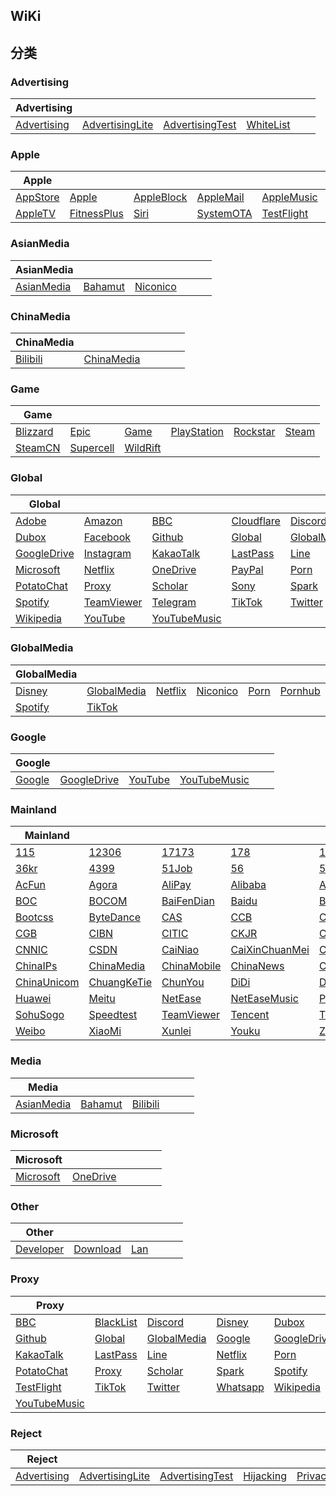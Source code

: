 ## WiKi

## 分类

### Advertising
| Advertising |  |  |  |  |  |
| ---- | ---- | ---- | ---- | ---- | ---- |
|[Advertising](https://github.com/blackmatrix7/ios_rule_script/tree/master/rule/Clash/Advertising) |[AdvertisingLite](https://github.com/blackmatrix7/ios_rule_script/tree/master/rule/Clash/AdvertisingLite) |[AdvertisingTest](https://github.com/blackmatrix7/ios_rule_script/tree/master/rule/Clash/AdvertisingTest) |[WhiteList](https://github.com/blackmatrix7/ios_rule_script/tree/master/rule/Clash/WhiteList) |||


### Apple
| Apple |  |  |  |  |  |
| ---- | ---- | ---- | ---- | ---- | ---- |
|[AppStore](https://github.com/blackmatrix7/ios_rule_script/tree/master/rule/Clash/AppStore) |[Apple](https://github.com/blackmatrix7/ios_rule_script/tree/master/rule/Clash/Apple) |[AppleBlock](https://github.com/blackmatrix7/ios_rule_script/tree/master/rule/Clash/AppleBlock) |[AppleMail](https://github.com/blackmatrix7/ios_rule_script/tree/master/rule/Clash/AppleMail) |[AppleMusic](https://github.com/blackmatrix7/ios_rule_script/tree/master/rule/Clash/AppleMusic) |[AppleNews](https://github.com/blackmatrix7/ios_rule_script/tree/master/rule/Clash/AppleNews) |
|[AppleTV](https://github.com/blackmatrix7/ios_rule_script/tree/master/rule/Clash/AppleTV) |[FitnessPlus](https://github.com/blackmatrix7/ios_rule_script/tree/master/rule/Clash/FitnessPlus) |[Siri](https://github.com/blackmatrix7/ios_rule_script/tree/master/rule/Clash/Siri) |[SystemOTA](https://github.com/blackmatrix7/ios_rule_script/tree/master/rule/Clash/SystemOTA) |[TestFlight](https://github.com/blackmatrix7/ios_rule_script/tree/master/rule/Clash/TestFlight) |[iCloud](https://github.com/blackmatrix7/ios_rule_script/tree/master/rule/Clash/iCloud) |


### AsianMedia
| AsianMedia |  |  |  |  |  |
| ---- | ---- | ---- | ---- | ---- | ---- |
|[AsianMedia](https://github.com/blackmatrix7/ios_rule_script/tree/master/rule/Clash/AsianMedia) |[Bahamut](https://github.com/blackmatrix7/ios_rule_script/tree/master/rule/Clash/Bahamut) |[Niconico](https://github.com/blackmatrix7/ios_rule_script/tree/master/rule/Clash/Niconico) ||||


### ChinaMedia
| ChinaMedia |  |  |  |  |  |
| ---- | ---- | ---- | ---- | ---- | ---- |
|[Bilibili](https://github.com/blackmatrix7/ios_rule_script/tree/master/rule/Clash/Bilibili) |[ChinaMedia](https://github.com/blackmatrix7/ios_rule_script/tree/master/rule/Clash/ChinaMedia) |||||


### Game
| Game |  |  |  |  |  |
| ---- | ---- | ---- | ---- | ---- | ---- |
|[Blizzard](https://github.com/blackmatrix7/ios_rule_script/tree/master/rule/Clash/Blizzard) |[Epic](https://github.com/blackmatrix7/ios_rule_script/tree/master/rule/Clash/Epic) |[Game](https://github.com/blackmatrix7/ios_rule_script/tree/master/rule/Clash/Game) |[PlayStation](https://github.com/blackmatrix7/ios_rule_script/tree/master/rule/Clash/PlayStation) |[Rockstar](https://github.com/blackmatrix7/ios_rule_script/tree/master/rule/Clash/Rockstar) |[Steam](https://github.com/blackmatrix7/ios_rule_script/tree/master/rule/Clash/Steam) |
|[SteamCN](https://github.com/blackmatrix7/ios_rule_script/tree/master/rule/Clash/SteamCN) |[Supercell](https://github.com/blackmatrix7/ios_rule_script/tree/master/rule/Clash/Supercell) |[WildRift](https://github.com/blackmatrix7/ios_rule_script/tree/master/rule/Clash/WildRift) ||||


### Global
| Global |  |  |  |  |  |
| ---- | ---- | ---- | ---- | ---- | ---- |
|[Adobe](https://github.com/blackmatrix7/ios_rule_script/tree/master/rule/Clash/Adobe) |[Amazon](https://github.com/blackmatrix7/ios_rule_script/tree/master/rule/Clash/Amazon) |[BBC](https://github.com/blackmatrix7/ios_rule_script/tree/master/rule/Clash/BBC) |[Cloudflare](https://github.com/blackmatrix7/ios_rule_script/tree/master/rule/Clash/Cloudflare) |[Discord](https://github.com/blackmatrix7/ios_rule_script/tree/master/rule/Clash/Discord) |[Disney](https://github.com/blackmatrix7/ios_rule_script/tree/master/rule/Clash/Disney) |
|[Dubox](https://github.com/blackmatrix7/ios_rule_script/tree/master/rule/Clash/Dubox) |[Facebook](https://github.com/blackmatrix7/ios_rule_script/tree/master/rule/Clash/Facebook) |[Github](https://github.com/blackmatrix7/ios_rule_script/tree/master/rule/Clash/Github) |[Global](https://github.com/blackmatrix7/ios_rule_script/tree/master/rule/Clash/Global) |[GlobalMedia](https://github.com/blackmatrix7/ios_rule_script/tree/master/rule/Clash/GlobalMedia) |[Google](https://github.com/blackmatrix7/ios_rule_script/tree/master/rule/Clash/Google) |
|[GoogleDrive](https://github.com/blackmatrix7/ios_rule_script/tree/master/rule/Clash/GoogleDrive) |[Instagram](https://github.com/blackmatrix7/ios_rule_script/tree/master/rule/Clash/Instagram) |[KakaoTalk](https://github.com/blackmatrix7/ios_rule_script/tree/master/rule/Clash/KakaoTalk) |[LastPass](https://github.com/blackmatrix7/ios_rule_script/tree/master/rule/Clash/LastPass) |[Line](https://github.com/blackmatrix7/ios_rule_script/tree/master/rule/Clash/Line) |[Mail](https://github.com/blackmatrix7/ios_rule_script/tree/master/rule/Clash/Mail) |
|[Microsoft](https://github.com/blackmatrix7/ios_rule_script/tree/master/rule/Clash/Microsoft) |[Netflix](https://github.com/blackmatrix7/ios_rule_script/tree/master/rule/Clash/Netflix) |[OneDrive](https://github.com/blackmatrix7/ios_rule_script/tree/master/rule/Clash/OneDrive) |[PayPal](https://github.com/blackmatrix7/ios_rule_script/tree/master/rule/Clash/PayPal) |[Porn](https://github.com/blackmatrix7/ios_rule_script/tree/master/rule/Clash/Porn) |[Pornhub](https://github.com/blackmatrix7/ios_rule_script/tree/master/rule/Clash/Pornhub) |
|[PotatoChat](https://github.com/blackmatrix7/ios_rule_script/tree/master/rule/Clash/PotatoChat) |[Proxy](https://github.com/blackmatrix7/ios_rule_script/tree/master/rule/Clash/Proxy) |[Scholar](https://github.com/blackmatrix7/ios_rule_script/tree/master/rule/Clash/Scholar) |[Sony](https://github.com/blackmatrix7/ios_rule_script/tree/master/rule/Clash/Sony) |[Spark](https://github.com/blackmatrix7/ios_rule_script/tree/master/rule/Clash/Spark) |[Speedtest](https://github.com/blackmatrix7/ios_rule_script/tree/master/rule/Clash/Speedtest) |
|[Spotify](https://github.com/blackmatrix7/ios_rule_script/tree/master/rule/Clash/Spotify) |[TeamViewer](https://github.com/blackmatrix7/ios_rule_script/tree/master/rule/Clash/TeamViewer) |[Telegram](https://github.com/blackmatrix7/ios_rule_script/tree/master/rule/Clash/Telegram) |[TikTok](https://github.com/blackmatrix7/ios_rule_script/tree/master/rule/Clash/TikTok) |[Twitter](https://github.com/blackmatrix7/ios_rule_script/tree/master/rule/Clash/Twitter) |[Whatsapp](https://github.com/blackmatrix7/ios_rule_script/tree/master/rule/Clash/Whatsapp) |
|[Wikipedia](https://github.com/blackmatrix7/ios_rule_script/tree/master/rule/Clash/Wikipedia) |[YouTube](https://github.com/blackmatrix7/ios_rule_script/tree/master/rule/Clash/YouTube) |[YouTubeMusic](https://github.com/blackmatrix7/ios_rule_script/tree/master/rule/Clash/YouTubeMusic) ||||


### GlobalMedia
| GlobalMedia |  |  |  |  |  |
| ---- | ---- | ---- | ---- | ---- | ---- |
|[Disney](https://github.com/blackmatrix7/ios_rule_script/tree/master/rule/Clash/Disney) |[GlobalMedia](https://github.com/blackmatrix7/ios_rule_script/tree/master/rule/Clash/GlobalMedia) |[Netflix](https://github.com/blackmatrix7/ios_rule_script/tree/master/rule/Clash/Netflix) |[Niconico](https://github.com/blackmatrix7/ios_rule_script/tree/master/rule/Clash/Niconico) |[Porn](https://github.com/blackmatrix7/ios_rule_script/tree/master/rule/Clash/Porn) |[Pornhub](https://github.com/blackmatrix7/ios_rule_script/tree/master/rule/Clash/Pornhub) |
|[Spotify](https://github.com/blackmatrix7/ios_rule_script/tree/master/rule/Clash/Spotify) |[TikTok](https://github.com/blackmatrix7/ios_rule_script/tree/master/rule/Clash/TikTok) |||||


### Google
| Google |  |  |  |  |  |
| ---- | ---- | ---- | ---- | ---- | ---- |
|[Google](https://github.com/blackmatrix7/ios_rule_script/tree/master/rule/Clash/Google) |[GoogleDrive](https://github.com/blackmatrix7/ios_rule_script/tree/master/rule/Clash/GoogleDrive) |[YouTube](https://github.com/blackmatrix7/ios_rule_script/tree/master/rule/Clash/YouTube) |[YouTubeMusic](https://github.com/blackmatrix7/ios_rule_script/tree/master/rule/Clash/YouTubeMusic) |||


### Mainland
| Mainland |  |  |  |  |  |
| ---- | ---- | ---- | ---- | ---- | ---- |
|[115](https://github.com/blackmatrix7/ios_rule_script/tree/master/rule/Clash/115) |[12306](https://github.com/blackmatrix7/ios_rule_script/tree/master/rule/Clash/12306) |[17173](https://github.com/blackmatrix7/ios_rule_script/tree/master/rule/Clash/17173) |[178](https://github.com/blackmatrix7/ios_rule_script/tree/master/rule/Clash/178) |[17zuoye](https://github.com/blackmatrix7/ios_rule_script/tree/master/rule/Clash/17zuoye) |[360](https://github.com/blackmatrix7/ios_rule_script/tree/master/rule/Clash/360) |
|[36kr](https://github.com/blackmatrix7/ios_rule_script/tree/master/rule/Clash/36kr) |[4399](https://github.com/blackmatrix7/ios_rule_script/tree/master/rule/Clash/4399) |[51Job](https://github.com/blackmatrix7/ios_rule_script/tree/master/rule/Clash/51Job) |[56](https://github.com/blackmatrix7/ios_rule_script/tree/master/rule/Clash/56) |[58TongCheng](https://github.com/blackmatrix7/ios_rule_script/tree/master/rule/Clash/58TongCheng) |[ABC](https://github.com/blackmatrix7/ios_rule_script/tree/master/rule/Clash/ABC) |
|[AcFun](https://github.com/blackmatrix7/ios_rule_script/tree/master/rule/Clash/AcFun) |[Agora](https://github.com/blackmatrix7/ios_rule_script/tree/master/rule/Clash/Agora) |[AliPay](https://github.com/blackmatrix7/ios_rule_script/tree/master/rule/Clash/AliPay) |[Alibaba](https://github.com/blackmatrix7/ios_rule_script/tree/master/rule/Clash/Alibaba) |[AnTianKeJi](https://github.com/blackmatrix7/ios_rule_script/tree/master/rule/Clash/AnTianKeJi) |[Anjuke](https://github.com/blackmatrix7/ios_rule_script/tree/master/rule/Clash/Anjuke) |
|[BOC](https://github.com/blackmatrix7/ios_rule_script/tree/master/rule/Clash/BOC) |[BOCOM](https://github.com/blackmatrix7/ios_rule_script/tree/master/rule/Clash/BOCOM) |[BaiFenDian](https://github.com/blackmatrix7/ios_rule_script/tree/master/rule/Clash/BaiFenDian) |[Baidu](https://github.com/blackmatrix7/ios_rule_script/tree/master/rule/Clash/Baidu) |[BaoFengYingYin](https://github.com/blackmatrix7/ios_rule_script/tree/master/rule/Clash/BaoFengYingYin) |[BianFeng](https://github.com/blackmatrix7/ios_rule_script/tree/master/rule/Clash/BianFeng) |
|[Bootcss](https://github.com/blackmatrix7/ios_rule_script/tree/master/rule/Clash/Bootcss) |[ByteDance](https://github.com/blackmatrix7/ios_rule_script/tree/master/rule/Clash/ByteDance) |[CAS](https://github.com/blackmatrix7/ios_rule_script/tree/master/rule/Clash/CAS) |[CCB](https://github.com/blackmatrix7/ios_rule_script/tree/master/rule/Clash/CCB) |[CCTV](https://github.com/blackmatrix7/ios_rule_script/tree/master/rule/Clash/CCTV) |[CEB](https://github.com/blackmatrix7/ios_rule_script/tree/master/rule/Clash/CEB) |
|[CGB](https://github.com/blackmatrix7/ios_rule_script/tree/master/rule/Clash/CGB) |[CIBN](https://github.com/blackmatrix7/ios_rule_script/tree/master/rule/Clash/CIBN) |[CITIC](https://github.com/blackmatrix7/ios_rule_script/tree/master/rule/Clash/CITIC) |[CKJR](https://github.com/blackmatrix7/ios_rule_script/tree/master/rule/Clash/CKJR) |[CMB](https://github.com/blackmatrix7/ios_rule_script/tree/master/rule/Clash/CMB) |[CNKI](https://github.com/blackmatrix7/ios_rule_script/tree/master/rule/Clash/CNKI) |
|[CNNIC](https://github.com/blackmatrix7/ios_rule_script/tree/master/rule/Clash/CNNIC) |[CSDN](https://github.com/blackmatrix7/ios_rule_script/tree/master/rule/Clash/CSDN) |[CaiNiao](https://github.com/blackmatrix7/ios_rule_script/tree/master/rule/Clash/CaiNiao) |[CaiXinChuanMei](https://github.com/blackmatrix7/ios_rule_script/tree/master/rule/Clash/CaiXinChuanMei) |[Camera360](https://github.com/blackmatrix7/ios_rule_script/tree/master/rule/Clash/Camera360) |[China](https://github.com/blackmatrix7/ios_rule_script/tree/master/rule/Clash/China) |
|[ChinaIPs](https://github.com/blackmatrix7/ios_rule_script/tree/master/rule/Clash/ChinaIPs) |[ChinaMedia](https://github.com/blackmatrix7/ios_rule_script/tree/master/rule/Clash/ChinaMedia) |[ChinaMobile](https://github.com/blackmatrix7/ios_rule_script/tree/master/rule/Clash/ChinaMobile) |[ChinaNews](https://github.com/blackmatrix7/ios_rule_script/tree/master/rule/Clash/ChinaNews) |[ChinaTelecom](https://github.com/blackmatrix7/ios_rule_script/tree/master/rule/Clash/ChinaTelecom) |[ChinaTest](https://github.com/blackmatrix7/ios_rule_script/tree/master/rule/Clash/ChinaTest) |
|[ChinaUnicom](https://github.com/blackmatrix7/ios_rule_script/tree/master/rule/Clash/ChinaUnicom) |[ChuangKeTie](https://github.com/blackmatrix7/ios_rule_script/tree/master/rule/Clash/ChuangKeTie) |[ChunYou](https://github.com/blackmatrix7/ios_rule_script/tree/master/rule/Clash/ChunYou) |[DiDi](https://github.com/blackmatrix7/ios_rule_script/tree/master/rule/Clash/DiDi) |[Douyu](https://github.com/blackmatrix7/ios_rule_script/tree/master/rule/Clash/Douyu) |[Himalaya](https://github.com/blackmatrix7/ios_rule_script/tree/master/rule/Clash/Himalaya) |
|[Huawei](https://github.com/blackmatrix7/ios_rule_script/tree/master/rule/Clash/Huawei) |[Meitu](https://github.com/blackmatrix7/ios_rule_script/tree/master/rule/Clash/Meitu) |[NetEase](https://github.com/blackmatrix7/ios_rule_script/tree/master/rule/Clash/NetEase) |[NetEaseMusic](https://github.com/blackmatrix7/ios_rule_script/tree/master/rule/Clash/NetEaseMusic) |[Pinduoduo](https://github.com/blackmatrix7/ios_rule_script/tree/master/rule/Clash/Pinduoduo) |[Sina](https://github.com/blackmatrix7/ios_rule_script/tree/master/rule/Clash/Sina) |
|[SohuSogo](https://github.com/blackmatrix7/ios_rule_script/tree/master/rule/Clash/SohuSogo) |[Speedtest](https://github.com/blackmatrix7/ios_rule_script/tree/master/rule/Clash/Speedtest) |[TeamViewer](https://github.com/blackmatrix7/ios_rule_script/tree/master/rule/Clash/TeamViewer) |[Tencent](https://github.com/blackmatrix7/ios_rule_script/tree/master/rule/Clash/Tencent) |[TencentVideo](https://github.com/blackmatrix7/ios_rule_script/tree/master/rule/Clash/TencentVideo) |[VipShop](https://github.com/blackmatrix7/ios_rule_script/tree/master/rule/Clash/VipShop) |
|[Weibo](https://github.com/blackmatrix7/ios_rule_script/tree/master/rule/Clash/Weibo) |[XiaoMi](https://github.com/blackmatrix7/ios_rule_script/tree/master/rule/Clash/XiaoMi) |[Xunlei](https://github.com/blackmatrix7/ios_rule_script/tree/master/rule/Clash/Xunlei) |[Youku](https://github.com/blackmatrix7/ios_rule_script/tree/master/rule/Clash/Youku) |[Zhihu](https://github.com/blackmatrix7/ios_rule_script/tree/master/rule/Clash/Zhihu) |[iQiyi](https://github.com/blackmatrix7/ios_rule_script/tree/master/rule/Clash/iQiyi) |


### Media
| Media |  |  |  |  |  |
| ---- | ---- | ---- | ---- | ---- | ---- |
|[AsianMedia](https://github.com/blackmatrix7/ios_rule_script/tree/master/rule/Clash/AsianMedia) |[Bahamut](https://github.com/blackmatrix7/ios_rule_script/tree/master/rule/Clash/Bahamut) |[Bilibili](https://github.com/blackmatrix7/ios_rule_script/tree/master/rule/Clash/Bilibili) ||||


### Microsoft
| Microsoft |  |  |  |  |  |
| ---- | ---- | ---- | ---- | ---- | ---- |
|[Microsoft](https://github.com/blackmatrix7/ios_rule_script/tree/master/rule/Clash/Microsoft) |[OneDrive](https://github.com/blackmatrix7/ios_rule_script/tree/master/rule/Clash/OneDrive) |||||


### Other
| Other |  |  |  |  |  |
| ---- | ---- | ---- | ---- | ---- | ---- |
|[Developer](https://github.com/blackmatrix7/ios_rule_script/tree/master/rule/Clash/Developer) |[Download](https://github.com/blackmatrix7/ios_rule_script/tree/master/rule/Clash/Download) |[Lan](https://github.com/blackmatrix7/ios_rule_script/tree/master/rule/Clash/Lan) ||||


### Proxy
| Proxy |  |  |  |  |  |
| ---- | ---- | ---- | ---- | ---- | ---- |
|[BBC](https://github.com/blackmatrix7/ios_rule_script/tree/master/rule/Clash/BBC) |[BlackList](https://github.com/blackmatrix7/ios_rule_script/tree/master/rule/Clash/BlackList) |[Discord](https://github.com/blackmatrix7/ios_rule_script/tree/master/rule/Clash/Discord) |[Disney](https://github.com/blackmatrix7/ios_rule_script/tree/master/rule/Clash/Disney) |[Dubox](https://github.com/blackmatrix7/ios_rule_script/tree/master/rule/Clash/Dubox) |[Facebook](https://github.com/blackmatrix7/ios_rule_script/tree/master/rule/Clash/Facebook) |
|[Github](https://github.com/blackmatrix7/ios_rule_script/tree/master/rule/Clash/Github) |[Global](https://github.com/blackmatrix7/ios_rule_script/tree/master/rule/Clash/Global) |[GlobalMedia](https://github.com/blackmatrix7/ios_rule_script/tree/master/rule/Clash/GlobalMedia) |[Google](https://github.com/blackmatrix7/ios_rule_script/tree/master/rule/Clash/Google) |[GoogleDrive](https://github.com/blackmatrix7/ios_rule_script/tree/master/rule/Clash/GoogleDrive) |[Instagram](https://github.com/blackmatrix7/ios_rule_script/tree/master/rule/Clash/Instagram) |
|[KakaoTalk](https://github.com/blackmatrix7/ios_rule_script/tree/master/rule/Clash/KakaoTalk) |[LastPass](https://github.com/blackmatrix7/ios_rule_script/tree/master/rule/Clash/LastPass) |[Line](https://github.com/blackmatrix7/ios_rule_script/tree/master/rule/Clash/Line) |[Netflix](https://github.com/blackmatrix7/ios_rule_script/tree/master/rule/Clash/Netflix) |[Porn](https://github.com/blackmatrix7/ios_rule_script/tree/master/rule/Clash/Porn) |[Pornhub](https://github.com/blackmatrix7/ios_rule_script/tree/master/rule/Clash/Pornhub) |
|[PotatoChat](https://github.com/blackmatrix7/ios_rule_script/tree/master/rule/Clash/PotatoChat) |[Proxy](https://github.com/blackmatrix7/ios_rule_script/tree/master/rule/Clash/Proxy) |[Scholar](https://github.com/blackmatrix7/ios_rule_script/tree/master/rule/Clash/Scholar) |[Spark](https://github.com/blackmatrix7/ios_rule_script/tree/master/rule/Clash/Spark) |[Spotify](https://github.com/blackmatrix7/ios_rule_script/tree/master/rule/Clash/Spotify) |[Telegram](https://github.com/blackmatrix7/ios_rule_script/tree/master/rule/Clash/Telegram) |
|[TestFlight](https://github.com/blackmatrix7/ios_rule_script/tree/master/rule/Clash/TestFlight) |[TikTok](https://github.com/blackmatrix7/ios_rule_script/tree/master/rule/Clash/TikTok) |[Twitter](https://github.com/blackmatrix7/ios_rule_script/tree/master/rule/Clash/Twitter) |[Whatsapp](https://github.com/blackmatrix7/ios_rule_script/tree/master/rule/Clash/Whatsapp) |[Wikipedia](https://github.com/blackmatrix7/ios_rule_script/tree/master/rule/Clash/Wikipedia) |[YouTube](https://github.com/blackmatrix7/ios_rule_script/tree/master/rule/Clash/YouTube) |
|[YouTubeMusic](https://github.com/blackmatrix7/ios_rule_script/tree/master/rule/Clash/YouTubeMusic) ||||||


### Reject
| Reject |  |  |  |  |  |
| ---- | ---- | ---- | ---- | ---- | ---- |
|[Advertising](https://github.com/blackmatrix7/ios_rule_script/tree/master/rule/Clash/Advertising) |[AdvertisingLite](https://github.com/blackmatrix7/ios_rule_script/tree/master/rule/Clash/AdvertisingLite) |[AdvertisingTest](https://github.com/blackmatrix7/ios_rule_script/tree/master/rule/Clash/AdvertisingTest) |[Hijacking](https://github.com/blackmatrix7/ios_rule_script/tree/master/rule/Clash/Hijacking) |[Privacy](https://github.com/blackmatrix7/ios_rule_script/tree/master/rule/Clash/Privacy) ||


